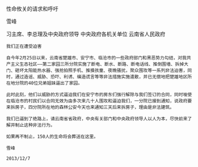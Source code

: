 性命攸关的请求和呼吁

雪峰


习主席、李总理及中央政府领导
中央政府各机关单位
云南省人民政府

    我们正在遭受迫害

    自今年2月25日以来，云南省楚雄市、安宁市、临沧市的一些政府部门和黑恶势力勾结，对我共产主义生态社区——第二家园三所分院实施了断电、断水、断路、断电话线、推倒围墙、拆掉大门、砸坏太阳能热水器、强抢拍照手机、推搡孩童、夜晚骚扰，聚众围攻等一系列非法迫害，同时，通过造谣、威胁、恐吓、利诱、编造谎言等等非法措施实施遣散，并已无偿地把楚雄地区所在地分院的40位兄弟姐妹逼出了家园。

    此时此刻，他们以威胁的方式逼迫我们在安宁市的房东们强行解除与我们签订的合同，同时唆使在临沧市的村民们以合同无效为由多次来几十人围攻和逼迫我们，一分院已接到通知，说政府要来拆房子，四分院所在地的森林公安今天也来通知三天后来拆房子，理由是非法建筑。

    我们已逼到了绝路上，请云南省省政府，中央有关部门和中央政府领导人以人为本，尽快前来了解并制止这种非法行为。

    如果再不制止，150人的生命将会葬送在这里。

    雪峰

    2013/12/7




